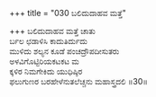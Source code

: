 +++
title = "030 ಬಲಿದುದಾಹವ ಮತ್ತೆ"

+++
ಬಲಿದುದಾಹವ ಮತ್ತೆ ಚಾತು  
ರ್ಬಲ ಛಡಾಳಿಸಿ ಕಾದುತಿರ್ದುದು  
ಮುಳಿದು ಶಲ್ಯನ ಕೂಡೆ ಪಂಚದ್ರೌಪದೀಸುತರು  
ಅಳವಿಗೊಟ್ಟಿರಿಯಕಟಕಟ ಮ  
ಕ್ಕಳಿರ ನಿಮಗೇಕಿದು ಯುಧಿಷ್ಠಿರ  
ಫಲುಗುಣರ ಬರಹೇಳೆನುತಲೆಚ್ಚನು ಮಹಾಸ್ತ್ರದಲಿ      ॥30॥